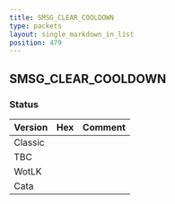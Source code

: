```yaml
---
title: SMSG_CLEAR_COOLDOWN
type: packets
layout: single_markdown_in_list
position: 479
---
```


## SMSG_CLEAR_COOLDOWN

### Status

Version | Hex | Comment
---------- | ---------- | ---------- 
Classic |  |  
TBC |  |  
WotLK |  |  
Cata |  |  
